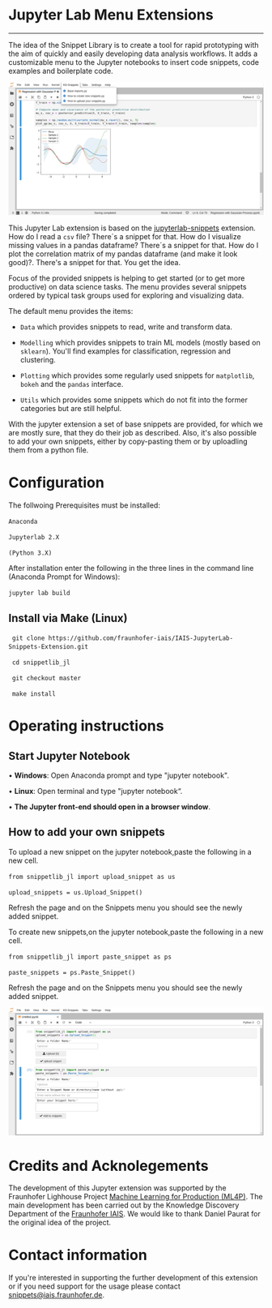 # Jupyter Lab Menu Extensions

----

The idea of the Snippet Library is to create a tool for rapid prototyping with the aim of quickly and easily developing data analysis workflows. It adds a customizable menu to the Jupyter notebooks to insert code snippets, code examples and boilerplate code.

![Snippets Showcase](https://github.com/fraunhofer-iais/IAIS-JupyterLab-Snippets-Extension/raw/master/showcase.png)

This Jupyter Lab extension is based on the [jupyterlab-snippets](https://github.com/QuantStack/jupyterlab-snippets) extension. How do I read a `csv` file? There´s a snippet for that. How do I visualize missing values in a pandas dataframe? There´s a snippet for that. How do I plot the correlation matrix of my pandas dataframe (and make it look good)?. There's a snippet for that. You get the idea.

Focus of the provided snippets is helping to get started (or to get more productive) on data science tasks. The menu provides several snippets ordered by typical task groups used for exploring and visualizing data. 

The default menu provides the items:
* `Data` which provides snippets to read, write and transform data.

* `Modelling` which provides snippets to train ML models (mostly based on `sklearn`). You'll find examples for classification, regression and clustering.

* `Plotting` which provides some regularly used snippets for `matplotlib`, `bokeh` and the `pandas` interface.

* `Utils` which provides some snippets which do not fit into the former categories but are still helpful.

With the jupyter extension a set of base snippets are provided, for which we are mostly sure, that they do their job as described. Also, it's also possible to add your own snippets, either by copy-pasting them or by uploadling them from a python file.

# Configuration 

The follwoing Prerequisites must be installed: 

`Anaconda` 

`Jupyterlab 2.X` 

`(Python 3.X)`
 

After installation enter the following in the three lines in the command line (Anaconda Prompt for Windows):

`jupyter lab build`


## Install via Make (Linux)

` git clone https://github.com/fraunhofer-iais/IAIS-JupyterLab-Snippets-Extension.git`

` cd snippetlib_jl`

` git checkout master`

` make install`


# Operating instructions
## Start Jupyter Notebook 

• **Windows**: Open Anaconda prompt and type "jupyter notebook".

• **Linux**: Open terminal and type "jupyter notebook“.

• **The Jupyter front-end should open in a browser window**.

## How to add your own snippets

To upload a new snippet on the jupyter notebook,paste the following in a new cell. 

`from snippetlib_jl import upload_snippet as us`

`upload_snippets = us.Upload_Snippet()` 

Refresh the page and on the Snippets menu you should see the newly added snippet.

To create new snippets,on the jupyter notebook,paste the following in a new cell.

`from snippetlib_jl import paste_snippet as ps `

`paste_snippets = ps.Paste_Snippet()`

Refresh the page and on the Snippets menu you should see the newly added snippet.

![Add your own snippets](https://github.com/fraunhofer-iais/IAIS-JupyterLab-Snippets-Extension/raw/master/add_snippets.png)

# Credits and Acknolegements
The development of this Jupyter extension was supported by the Fraunhofer Lighhouse Project [Machine Learning for Production (ML4P)](https://www.fraunhofer.de/de/forschung/fraunhofer-initiativen/fraunhofer-leitprojekte/ml4p.html). The main development has been carried out by the Knowledge Discovery Department of the [Fraunhofer IAIS](https://www.iais.fraunhofer.de). We would like to thank Daniel Paurat for the original idea of the project.

# Contact information
If you're interested in supporting the further development of this extension or if you need support for the usage please contact [snippets@iais.fraunhofer.de](mailto:snippets@iais.fraunofer.de).


